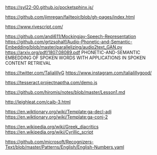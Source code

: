 https://syl22-00.github.io/pocketsphinx.js/

https://github.com/jimregan/failteoir/blob/gh-pages/index.html

https://www.rivescript.com/

https://github.com/andi611/Mockingjay-Speech-Representation
https://github.com/grtzsohalf/Audio-Phonetic-and-Semantic-Embedding/blob/master/parallelizing/audio2text_GAN.py
https://arxiv.org/pdf/1807.08089.pdf
PHONETIC-AND-SEMANTIC EMBEDDING OF SPOKEN WORDS WITH APPLICATIONS IN
SPOKEN CONTENT RETRIEVAL

https://twitter.com/TalialillyG
https://www.instagram.com/talialillygood/

https://tesseract.projectnaptha.com/demo.js

https://github.com/hiromis/notes/blob/master/Lesson1.md

http://leighleat.com/caib-3.html

https://en.wiktionary.org/wiki/Template:ga-decl-adj
https://en.wiktionary.org/wiki/Template:ga-conj-2

https://en.wikipedia.org/wiki/Greek_diacritics
https://en.wikipedia.org/wiki/Cyrillic_script

https://github.com/microsoft/Recognizers-Text/blob/master/Patterns/English/English-Numbers.yaml

